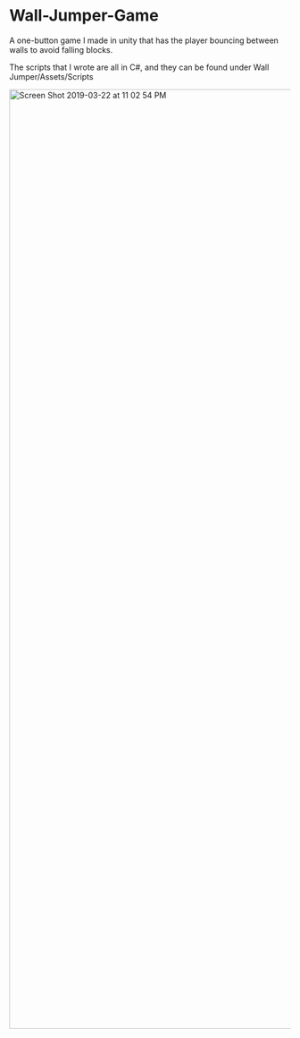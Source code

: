 # Wall-Jumper-Game
A one-button game I made in unity that has the player bouncing between walls to avoid falling blocks. 

The scripts that I wrote are all in C#, and they can be found under Wall Jumper/Assets/Scripts

<img width="1680" alt="Screen Shot 2019-03-22 at 11 02 54 PM" src="https://user-images.githubusercontent.com/22532512/54862405-74b28380-4cf7-11e9-8d59-f6153d56627f.png">
